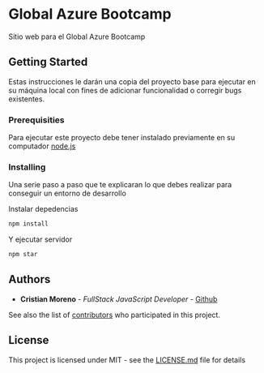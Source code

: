 
# Global Azure Bootcamp

Sitio web para el Global Azure Bootcamp

## Getting Started

Estas instrucciones le darán una copia del proyecto base para ejecutar en su máquina local con fines de adicionar funcionalidad o corregir bugs existentes.

### Prerequisities

Para ejecutar este proyecto debe tener instalado previamente en su computador [node.js](https://nodejs.org/en/)

### Installing

Una serie paso a paso que te explicaran lo que debes realizar para conseguir un entorno de desarrollo

Instalar depedencias

```sh
npm install
```

Y ejecutar servidor

```sh
npm star
```

## Authors

* **Cristian Moreno** - *FullStack JavaScript Developer* - [Github](https://github.com/khriztianmoreno)

See also the list of [contributors](https://github.com/avanet/azurebootcamp/contributors) who participated in this project.

## License

This project is licensed under MIT - see the [LICENSE.md](LICENSE.md) file for details

